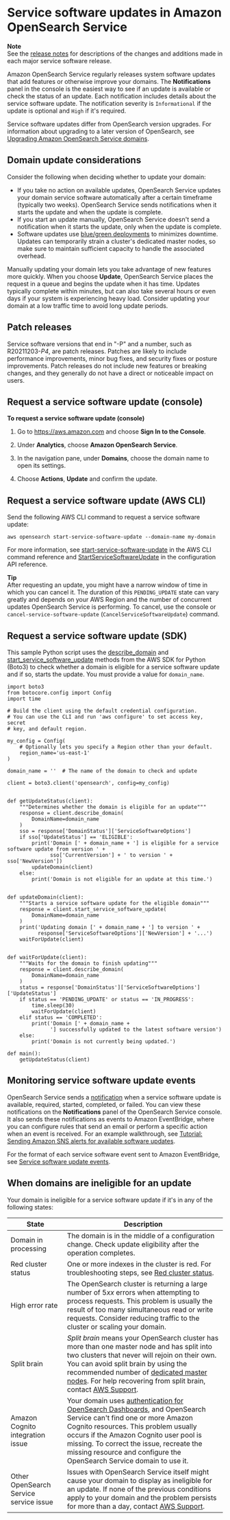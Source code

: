 # Service software updates in Amazon OpenSearch Service<a name="service-software"></a>

**Note**  
See the [release notes](release-notes.md) for descriptions of the changes and additions made in each major service software release\.

Amazon OpenSearch Service regularly releases system software updates that add features or otherwise improve your domains\. The **Notifications** panel in the console is the easiest way to see if an update is available or check the status of an update\. Each notification includes details about the service software update\. The notification severity is `Informational` if the update is optional and `High` if it's required\.

Service software updates differ from OpenSearch version upgrades\. For information about upgrading to a later version of OpenSearch, see [Upgrading Amazon OpenSearch Service domains](version-migration.md)\.

## Domain update considerations<a name="service-software-considerations"></a>

Consider the following when deciding whether to update your domain:
+ If you take no action on available updates, OpenSearch Service updates your domain service software automatically after a certain timeframe \(typically two weeks\)\. OpenSearch Service sends notifications when it starts the update and when the update is complete\.
+ If you start an update manually, OpenSearch Service doesn't send a notification when it starts the update, only when the update is complete\.
+ Software updates use [blue/green deployments](managedomains-configuration-changes.md) to minimizes downtime\. Updates can temporarily strain a cluster's dedicated master nodes, so make sure to maintain sufficient capacity to handle the associated overhead\. 

Manually updating your domain lets you take advantage of new features more quickly\. When you choose **Update**, OpenSearch Service places the request in a queue and begins the update when it has time\. Updates typically complete within minutes, but can also take several hours or even days if your system is experiencing heavy load\. Consider updating your domain at a low traffic time to avoid long update periods\. 

## Patch releases<a name="service-software-patches"></a>

Service software versions that end in "\-P" and a number, such as R20211203\-*P4*, are patch releases\. Patches are likely to include performance improvements, minor bug fixes, and security fixes or posture improvements\. Patch releases do not include new features or breaking changes, and they generally do not have a direct or noticeable impact on users\.

## Request a service software update \(console\)<a name="service-software-request"></a>

**To request a service software update \(console\)**

1. Go to [https://aws\.amazon\.com](https://aws.amazon.com) and choose **Sign In to the Console**\.

1. Under **Analytics**, choose **Amazon OpenSearch Service**\.

1. In the navigation pane, under **Domains**, choose the domain name to open its settings\.

1. Choose **Actions**, **Update** and confirm the update\.

## Request a service software update \(AWS CLI\)<a name="service-software-request-cli"></a>

Send the following AWS CLI command to request a service software update:

```
aws opensearch start-service-software-update --domain-name my-domain
```

For more information, see [start\-service\-software\-update](https://docs.aws.amazon.com/cli/latest/reference/opensearch/start-service-software-update.html) in the AWS CLI command reference and [StartServiceSoftwareUpdate](configuration-api.md#configuration-api-actions-startupdate) in the configuration API reference\.

**Tip**  
After requesting an update, you might have a narrow window of time in which you can cancel it\. The duration of this `PENDING_UPDATE` state can vary greatly and depends on your AWS Region and the number of concurrent updates OpenSearch Service is performing\. To cancel, use the console or `cancel-service-software-update` \(`CancelServiceSoftwareUpdate`\) command\.

## Request a service software update \(SDK\)<a name="service-software-request-sdk"></a>

This sample Python script uses the [describe\_domain](https://boto3.amazonaws.com/v1/documentation/api/latest/reference/services/opensearch.html#OpenSearchService.Client.describe_domain) and [start\_service\_software\_update](https://boto3.amazonaws.com/v1/documentation/api/latest/reference/services/opensearch.html#OpenSearchService.Client.start_service_software_update) methods from the AWS SDK for Python \(Boto3\) to check whether a domain is eligible for a service software update and if so, starts the update\. You must provide a value for `domain_name`\.

```
import boto3
from botocore.config import Config
import time

# Build the client using the default credential configuration.
# You can use the CLI and run 'aws configure' to set access key, secret
# key, and default region.

my_config = Config(
    # Optionally lets you specify a Region other than your default.
    region_name='us-east-1'
)

domain_name = ''  # The name of the domain to check and update

client = boto3.client('opensearch', config=my_config)


def getUpdateStatus(client):
    """Determines whether the domain is eligible for an update"""
    response = client.describe_domain(
        DomainName=domain_name
    )
    sso = response['DomainStatus']['ServiceSoftwareOptions']
    if sso['UpdateStatus'] == 'ELIGIBLE':
        print('Domain [' + domain_name + '] is eligible for a service software update from version ' +
              sso['CurrentVersion'] + ' to version ' + sso['NewVersion'])
        updateDomain(client)
    else:
        print('Domain is not eligible for an update at this time.')


def updateDomain(client):
    """Starts a service software update for the eligible domain"""
    response = client.start_service_software_update(
        DomainName=domain_name
    )
    print('Updating domain [' + domain_name + '] to version ' +
          response['ServiceSoftwareOptions']['NewVersion'] + '...')
    waitForUpdate(client)


def waitForUpdate(client):
    """Waits for the domain to finish updating"""
    response = client.describe_domain(
        DomainName=domain_name
    )
    status = response['DomainStatus']['ServiceSoftwareOptions']['UpdateStatus']
    if status == 'PENDING_UPDATE' or status == 'IN_PROGRESS':
        time.sleep(30)
        waitForUpdate(client)
    elif status == 'COMPLETED':
        print('Domain [' + domain_name +
              '] successfully updated to the latest software version')
    else:
        print('Domain is not currently being updated.')

def main():
    getUpdateStatus(client)
```

## Monitoring service software update events<a name="service-software-monitor"></a>

OpenSearch Service sends a [notification](managedomains-notifications.md) when a service software update is available, required, started, completed, or failed\. You can view these notifications on the **Notifications** panel of the OpenSearch Service console\. It also sends these notifications as events to Amazon EventBridge, where you can configure rules that send an email or perform a specific action when an event is received\. For an example walkthrough, see [Tutorial: Sending Amazon SNS alerts for available software updates](sns-events.md)\.

For the format of each service software event sent to Amazon EventBridge, see [Service software update events](monitoring-events.md#monitoring-events-sso)\.

## When domains are ineligible for an update<a name="service-software-ineligible"></a>

Your domain is ineligible for a service software update if it's in any of the following states:


| State | Description | 
| --- | --- | 
| Domain in processing |  The domain is in the middle of a configuration change\. Check update eligibility after the operation completes\.  | 
| Red cluster status |  One or more indexes in the cluster is red\. For troubleshooting steps, see [Red cluster status](handling-errors.md#handling-errors-red-cluster-status)\.  | 
| High error rate |  The OpenSearch cluster is returning a large number of 5*xx* errors when attempting to process requests\. This problem is usually the result of too many simultaneous read or write requests\. Consider reducing traffic to the cluster or scaling your domain\.  | 
| Split brain |  *Split brain* means your OpenSearch cluster has more than one master node and has split into two clusters that never will rejoin on their own\. You can avoid split brain by using the recommended number of [dedicated master nodes](managedomains-dedicatedmasternodes.md)\. For help recovering from split brain, contact [AWS Support](https://console.aws.amazon.com/support/home)\.  | 
| Amazon Cognito integration issue |  Your domain uses [authentication for OpenSearch Dashboards](cognito-auth.md), and OpenSearch Service can't find one or more Amazon Cognito resources\. This problem usually occurs if the Amazon Cognito user pool is missing\. To correct the issue, recreate the missing resource and configure the OpenSearch Service domain to use it\.  | 
| Other OpenSearch Service service issue |  Issues with OpenSearch Service itself might cause your domain to display as ineligible for an update\. If none of the previous conditions apply to your domain and the problem persists for more than a day, contact [AWS Support](https://console.aws.amazon.com/support/home)\.  | 